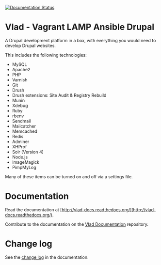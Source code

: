 [![Documentation Status](https://readthedocs.org/projects/vlad-docs/badge/?version=latest)](https://readthedocs.org/projects/vlad-docs/?badge=latest)

# Vlad - Vagrant LAMP Ansible Drupal

A Drupal development platform in a box, with everything you would need to develop Drupal websites.

This includes the following technologies:

* MySQL
* Apache2
* PHP
* Varnish
* Git
* Drush
* Drush extensions: Site Audit & Registry Rebuild
* Munin
* Xdebug
* Ruby
* rbenv
* Sendmail
* Mailcatcher
* Memcached
* Redis
* Adminer
* XHProf
* Solr (Version 4)
* Node.js
* ImageMagick
* PimpMyLog

Many of these items can be turned on and off via a settings file.

# Documentation

Read the documentation at [http://vlad-docs.readthedocs.org/](http://vlad-docs.readthedocs.org/).

Contribute to the documentation on the [Vlad Documentation](https://github.com/hashbangcode/vlad-docs) repository.

# Change log

See the [change log](http://vlad-docs.readthedocs.org/en/latest/project/changelog/) in the documentation.
